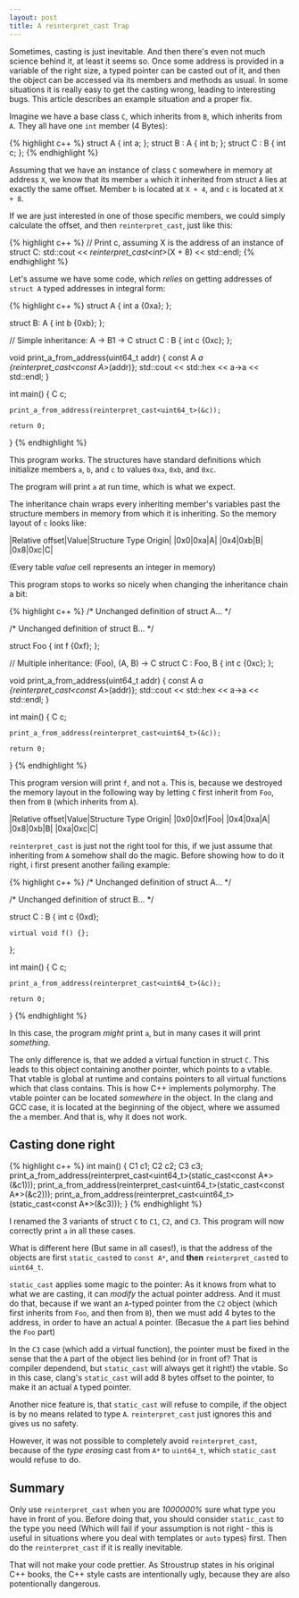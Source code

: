 ```yaml
---
layout: post
title: A reinterpret_cast Trap
---
```


Sometimes, casting is just inevitable.
And then there's even not much science behind it, at least it seems so.
Once some address is provided in a variable of the right size, a typed pointer can be casted out of it, and then the object can be accessed via its members and methods as usual.
In some situations it is really easy to get the casting wrong, leading to interesting bugs.
This article describes an example situation and a proper fix.

Imagine we have a base class `C`, which inherits from `B`, which inherits from `A`.
They all have one `int` member (4 Bytes):

{% highlight c++ %}
struct A     { int a; };
struct B : A { int b; };
struct C : B { int c; };
{% endhighlight %}

Assuming that we have an instance of class `C` somewhere in memory at address `X`, we know that its member `a` which it inherited from struct `A` lies at exactly the same offset.
Member `b` is located at `X + 4`, and `c` is located at `X + 8`.

If we are just interested in one of those specific members, we could simply calculate the offset, and then `reinterpret_cast`, just like this:

{% highlight c++ %}
// Print c, assuming X is the address of an instance of struct C:
std::cout << *reinterpret_cast<int*>(X + 8) << std::endl; 
{% endhighlight %}

Let's assume we have some code, which *relies* on getting addresses of `struct A` typed addresses in integral form:

{% highlight c++ %}
struct A {
    int a {0xa};
};

struct B: A {
    int b {0xb};
};

// Simple inheritance: A -> B1 -> C
struct C : B {
    int c {0xc};
};

void print_a_from_address(uint64_t addr)
{
    const A *a {reinterpret_cast<const A*>(addr)};
    std::cout << std::hex << a->a << std::endl;
}

int main()
{
    C c;
 
    print_a_from_address(reinterpret_cast<uint64_t>(&c));

    return 0;
}
{% endhighlight %}

This program works. 
The structures have standard definitions which initialize members `a`, `b`, and `c` to values `0xa`, `0xb`, and `0xc`.

The program will print `a` at run time, which is what we expect.

The inheritance chain wraps every inheriting member's variables past the structure members in memory from which it is inheriting. So the memory layout of `c` looks like:

|Relative offset|Value|Structure Type Origin|
|0x0|0xa|A|
|0x4|0xb|B|
|0x8|0xc|C|

(Every table *value* cell represents an integer in memory)

This program stops to works so nicely when changing the inheritance chain a bit:

{% highlight c++ %}
/* Unchanged definition of struct A... */

/* Unchanged definition of struct B... */

struct Foo {
    int f {0xf};
};

// Multiple inheritance: (Foo), (A, B) -> C
struct C : Foo, B {
    int c {0xc};
};

void print_a_from_address(uint64_t addr)
{
    const A *a {reinterpret_cast<const A*>(addr)};
    std::cout << std::hex << a->a << std::endl;
}

int main()
{
    C c;
 
    print_a_from_address(reinterpret_cast<uint64_t>(&c));

    return 0;
}
{% endhighlight %}

This program version will print `f`, and not `a`.
This is, because we destroyed the memory layout in the following way by letting `C` first inherit from `Foo`, then from `B` (which inherits from `A`).

|Relative offset|Value|Structure Type Origin|
|0x0|0xf|Foo|
|0x4|0xa|A|
|0x8|0xb|B|
|0xa|0xc|C|

`reinterpret_cast` is just not the right tool for this, if we just assume that inheriting from `A` somehow shall do the magic.
Before showing how to do it right, i first present another failing example:

{% highlight c++ %}
/* Unchanged definition of struct A... */

/* Unchanged definition of struct B... */

struct C : B {
    int c {0xd};

    virtual void f() {};
};

int main()
{
    C c;
 
    print_a_from_address(reinterpret_cast<uint64_t>(&c));

    return 0;
}
{% endhighlight %}

In this case, the program *might* print `a`, but in many cases it will print *something*.

The only difference is, that we added a virtual function in struct `C`.
This leads to this object containing another pointer, which points to a vtable.
That vtable is global at runtime and contains pointers to all virtual functions which that class contains.
This is how C++ implements polymorphy.
The vtable pointer can be located *somewhere* in the object.
In the clang and GCC case, it is located at the beginning of the object, where we assumed the `a` member.
And that is, why it does not work.

## Casting done right

{% highlight c++ %}
int main()
{
    C1 c1;
    C2 c2;
    C3 c3;
    print_a_from_address(reinterpret_cast<uint64_t>(static_cast<const A*>(&c1)));
    print_a_from_address(reinterpret_cast<uint64_t>(static_cast<const A*>(&c2)));
    print_a_from_address(reinterpret_cast<uint64_t>(static_cast<const A*>(&c3)));
}
{% endhighlight %}

I renamed the 3 variants of struct `C` to `C1`, `C2`, and `C3`.
This program will now correctly print `a` in all these cases.

What is different here (But same in all cases!), is that the address of the objects are first `static_cast`ed to `const A*`, and **then** `reinterpret_cast`ed to `uint64_t`.

`static_cast` applies some magic to the pointer: As it knows from what to what we are casting, it can *modify* the actual pointer address.
And it must do that, because if we want an `A`-typed pointer from the `C2` object (which first inherits from `Foo`, and then from `B`), then we must add 4 bytes to the address, in order to have an actual `A` pointer. (Becasue the `A` part lies behind the `Foo` part)

In the `C3` case (which add a virtual function), the pointer must be fixed in the sense that the `A` part of the object lies behind (or in front of? That is compiler dependend, but `static_cast` will always get it right!) the vtable.
So in this case, clang's `static_cast` will add 8 bytes offset to the pointer, to make it an actual `A` typed pointer.

Another nice feature is, that `static_cast` will refuse to compile, if the object is by no means related to type `A`.
`reinterpret_cast` just ignores this and gives us no safety.

However, it was not possible to completely avoid `reinterpret_cast`, because of the *type erasing* cast from `A*` to `uint64_t`, which `static_cast` would refuse to do.

## Summary

Only use `reinterpret_cast` when you are *1000000%* sure what type you have in front of you.
Before doing that, you should consider `static_cast` to the type you need (Which will fail if your assumption is not right - this is useful in situations where you deal with templates or `auto` types) first.
Then do the `reinterpret_cast` if it is really inevitable.

That will not make your code prettier.
As Stroustrup states in his original C++ books, the C++ style casts are intentionally ugly, because they are also potentionally dangerous.


